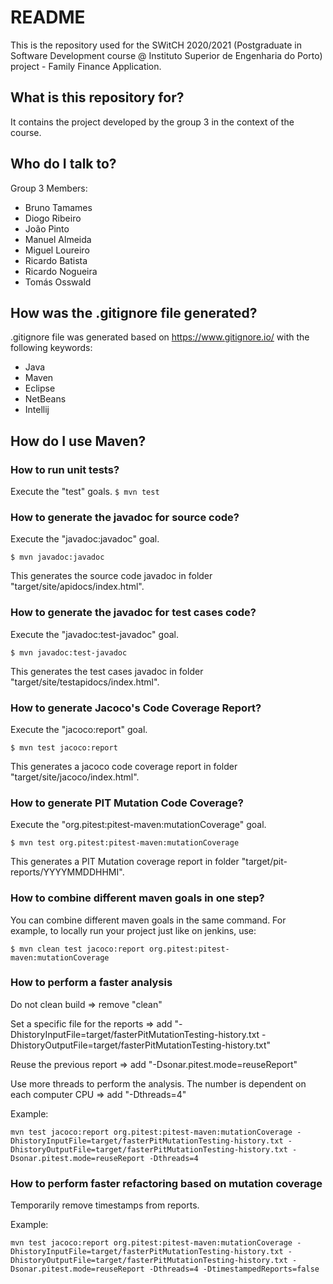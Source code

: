 # README #

This is the repository used for the SWitCH 2020/2021 (Postgraduate in Software Development course @ Instituto Superior de Engenharia do Porto) project - Family Finance Application.

## What is this repository for? ##

It contains the project developed by the group 3 in the context of the course.


## Who do I talk to? ##
Group 3 Members:

- Bruno Tamames
- Diogo Ribeiro
- João Pinto
- Manuel Almeida
- Miguel Loureiro
- Ricardo Batista
- Ricardo Nogueira
- Tomás Osswald


## How was the .gitignore file generated? ##
.gitignore file was generated based on https://www.gitignore.io/ with the following keywords:
  - Java
  - Maven
  - Eclipse
  - NetBeans
  - Intellij

## How do I use Maven? ##

### How to run unit tests? ###
Execute the "test" goals.
`$ mvn test`

### How to generate the javadoc for source code? ###
Execute the "javadoc:javadoc" goal.

`$ mvn javadoc:javadoc`

This generates the source code javadoc in folder "target/site/apidocs/index.html".

### How to generate the javadoc for test cases code? ###
Execute the "javadoc:test-javadoc" goal.

`$ mvn javadoc:test-javadoc`

This generates the test cases javadoc in folder "target/site/testapidocs/index.html".

### How to generate Jacoco's Code Coverage Report? ###
Execute the "jacoco:report" goal.

`$ mvn test jacoco:report`

This generates a jacoco code coverage report in folder "target/site/jacoco/index.html".

### How to generate PIT Mutation Code Coverage? ###
Execute the "org.pitest:pitest-maven:mutationCoverage" goal.

`$ mvn test org.pitest:pitest-maven:mutationCoverage`

This generates a PIT Mutation coverage report in folder "target/pit-reports/YYYYMMDDHHMI".

### How to combine different maven goals in one step? ###
You can combine different maven goals in the same command. For example, to locally run your project just like on jenkins, use:

`$ mvn clean test jacoco:report org.pitest:pitest-maven:mutationCoverage`

### How to perform a faster analysis ###
Do not clean build => remove "clean"

Set a specific file for the reports => add "-DhistoryInputFile=target/fasterPitMutationTesting-history.txt -DhistoryOutputFile=target/fasterPitMutationTesting-history.txt"

Reuse the previous report => add "-Dsonar.pitest.mode=reuseReport"

Use more threads to perform the analysis. The number is dependent on each computer CPU => add "-Dthreads=4"

Example:

`mvn test jacoco:report org.pitest:pitest-maven:mutationCoverage -DhistoryInputFile=target/fasterPitMutationTesting-history.txt -DhistoryOutputFile=target/fasterPitMutationTesting-history.txt -Dsonar.pitest.mode=reuseReport -Dthreads=4`

### How to perform faster refactoring based on mutation coverage ###

Temporarily remove timestamps from reports.

Example:

`mvn test jacoco:report org.pitest:pitest-maven:mutationCoverage -DhistoryInputFile=target/fasterPitMutationTesting-history.txt -DhistoryOutputFile=target/fasterPitMutationTesting-history.txt -Dsonar.pitest.mode=reuseReport -Dthreads=4 -DtimestampedReports=false`
